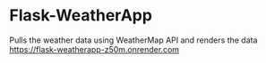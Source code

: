 # Flask-WeatherApp
Pulls the weather data using WeatherMap API and renders the data
https://flask-weatherapp-z50m.onrender.com
